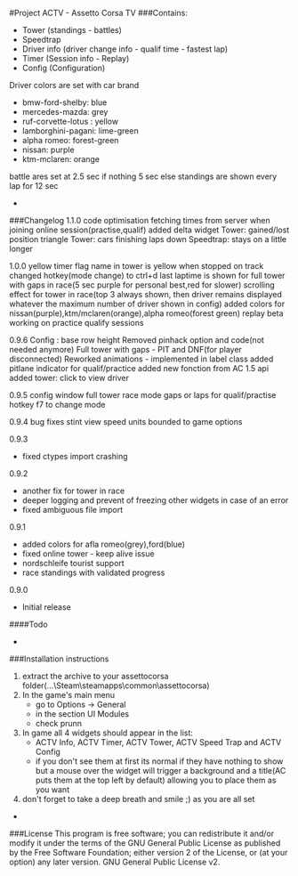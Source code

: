 #Project ACTV - Assetto Corsa TV
###Contains:
* Tower (standings - battles)
* Speedtrap
* Driver info (driver change info - qualif time - fastest lap)
* Timer (Session info - Replay)
* Config (Configuration)

Driver colors are set with car brand
* bmw-ford-shelby: blue
* mercedes-mazda: grey
* ruf-corvette-lotus : yellow
* lamborghini-pagani: lime-green
* alpha romeo: forest-green
* nissan: purple
* ktm-mclaren: orange

battle ares set at 2.5 sec if nothing 5 sec else standings are shown every lap for 12 sec

-
###Changelog
1.1.0
code optimisation
fetching times from server when joining online session(practise,qualif)
added delta widget
Tower: gained/lost position triangle
Tower: cars finishing laps down
Speedtrap: stays on a little longer

1.0.0
yellow timer flag
name in tower is yellow when stopped on track
changed hotkey(mode change) to ctrl+d
last laptime is shown for full tower with gaps in race(5 sec purple for personal best,red for slower)
scrolling effect for tower in race(top 3 always shown, then driver remains displayed whatever the maximum number of driver shown in config)
added colors for nissan(purple),ktm/mclaren(orange),alpha romeo(forest green)
replay beta working on practice qualify sessions

0.9.6
Config : base row height
Removed pinhack option and code(not needed anymore)
Full tower with gaps - PIT and DNF(for player disconnected)
Reworked animations - implemented in label class
added pitlane indicator for qualif/practice
added new fonction from AC 1.5 api
added tower: click to view driver

0.9.5
config window
full tower race mode
gaps or laps for qualif/practise
hotkey f7 to change mode

0.9.4
bug fixes
stint view
speed units bounded to game options

0.9.3
* fixed ctypes import crashing

0.9.2
* another fix for tower in race
* deeper logging and prevent of freezing other widgets in case of an error
* fixed ambiguous file import

0.9.1
* added colors for afla romeo(grey),ford(blue)
* fixed online tower - keep alive issue
* nordschleife tourist support
* race standings with validated progress

0.9.0
* Initial release

####Todo

-
###Installation instructions
1. extract the archive to your assettocorsa folder(...\Steam\steamapps\common\assettocorsa\)
2. In the game's main menu
   * go to Options -> General
   * in the section UI Modules
   * check prunn
3. In game all 4 widgets should appear in the list:
   * ACTV Info, ACTV Timer, ACTV Tower, ACTV Speed Trap and ACTV Config
   * if you don't see them at first its normal if they have nothing to show but a mouse over the widget will trigger a background and a title(AC puts them at the top left by default) allowing you to place them as you want
4. don't forget to take a deep breath and smile ;) as you are all set

-
###License
This program is free software; you can redistribute it and/or modify it under the terms of the GNU General Public License as published by the Free Software Foundation; either version 2 of the License, or (at your option) any later version.
GNU General Public License v2.
